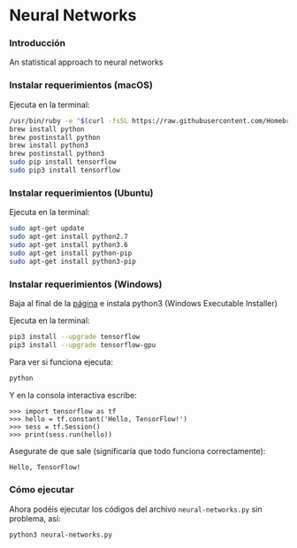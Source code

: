 # Neural Networks
### Introducción
An statistical approach to neural networks

### Instalar requerimientos (macOS)
Ejecuta en la terminal:
```sh
/usr/bin/ruby -e "$(curl -fsSL https://raw.githubusercontent.com/Homebrew/install/master/install)"
brew install python
brew postinstall python
brew install python3
brew postinstall python3
sudo pip install tensorflow
sudo pip3 install tensorflow
```

### Instalar requerimientos (Ubuntu)
Ejecuta en la terminal:
```sh
sudo apt-get update
sudo apt-get install python2.7
sudo apt-get install python3.6
sudo apt-get install python-pip
sudo apt-get install python3-pip
```

### Instalar requerimientos (Windows)
Baja al final de la [página](https://www.python.org/downloads/release/python-362/) e instala python3 (Windows Executable Installer)

Ejecuta en la terminal:
```sh
pip3 install --upgrade tensorflow
pip3 install --upgrade tensorflow-gpu
```

Para ver si funciona ejecuta:
```sh
python
```

Y en la consola interactiva escribe:
```python3
>>> import tensorflow as tf
>>> hello = tf.constant('Hello, TensorFlow!')
>>> sess = tf.Session()
>>> print(sess.run(hello))
```

Asegurate de que sale (significaría que todo funciona correctamente):
```sh
Hello, TensorFlow!
```

### Cómo ejecutar
Ahora podéis ejecutar los códigos del archivo `neural-networks.py` sin problema, así:
```sh
python3 neural-networks.py
```
